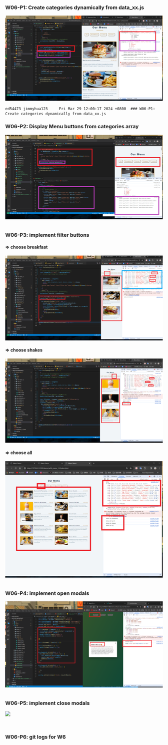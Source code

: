 ### W06-P1: Create categories dynamically from data_xx.js
![](w06-p1.png)

```
ed54473 jimmyhua123     Fri Mar 29 12:00:17 2024 +0800  ### W06-P1: Create categories dynamically from data_xx.js
```
### W06-P2: Display Menu buttons from categories array
 
![](w06-p2.png) 

```

```
### W06-P3: implement filter buttons

#### => choose breakfast
![](w06-p3-1.png)
 
#### => choose shakes
 
![](w06-p3-2.png)
 
#### => choose all
 
![](w06-p3-3.png)
 
 
```

```
### W06-P4: implement open modals
 
![](w06-p4.png)
```

```

### W06-P5: implement close modals
 
![](w06-p5.png)
 
```


```
### W06-P6: git logs for W6
```


```
